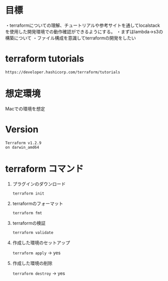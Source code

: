 # 目標
・terraformについての理解、チュートリアルや参考サイトを通してlocalstackを使用した開発環境での動作確認ができるようにする。
・まずはlambda->s3の構築について
・ファイル構成を意識してterraformの開発をしたい

# terraform tutorials
    https://developer.hashicorp.com/terraform/tutorials

# 想定環境
Macでの環境を想定

# Version
    Terraform v1.2.9
    on darwin_amd64
    
# terraform コマンド
1. プラグインのダウンロード

    `terraform init`

1. terraformのフォーマット

    `terraform fmt`

1. terraformの検証

    `terraform validate`

1. 作成した環境のセットアップ
    
    `terraform apply` -> yes

1. 作成した環境の削除

    `terraform destroy` -> yes


